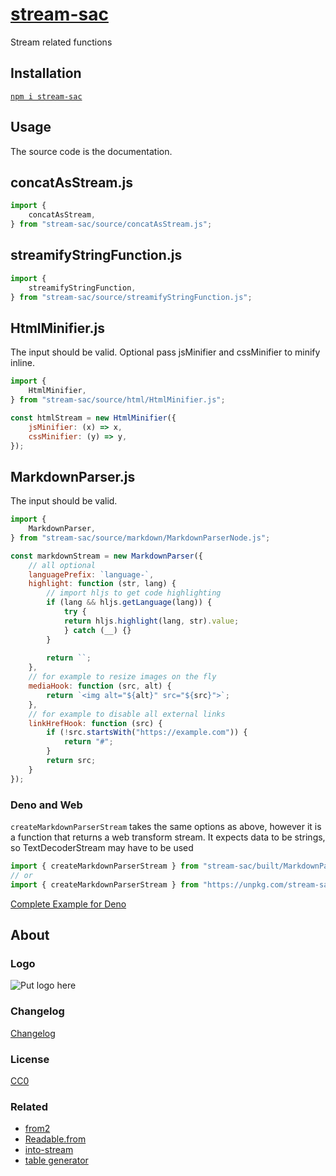 # [stream-sac](https://github.com/GrosSacASac/stream-sac)

Stream related functions



## Installation

[`npm i stream-sac`](https://www.npmjs.com/package/stream-sac)

## Usage

The source code is the documentation.

## concatAsStream.js

```js
import {
    concatAsStream,
} from "stream-sac/source/concatAsStream.js";
```

## streamifyStringFunction.js

```js
import {
    streamifyStringFunction,
} from "stream-sac/source/streamifyStringFunction.js";
```

## HtmlMinifier.js

The input should be valid. Optional pass jsMinifier and cssMinifier to minify inline.

```js
import {
    HtmlMinifier,
} from "stream-sac/source/html/HtmlMinifier.js";

const htmlStream = new HtmlMinifier({
    jsMinifier: (x) => x,
    cssMinifier: (y) => y,
});
```

## MarkdownParser.js

The input should be valid. 

```js
import {
    MarkdownParser,
} from "stream-sac/source/markdown/MarkdownParserNode.js";

const markdownStream = new MarkdownParser({
    // all optional
    languagePrefix: `language-`,
    highlight: function (str, lang) {
        // import hljs to get code highlighting
        if (lang && hljs.getLanguage(lang)) {
            try {
            return hljs.highlight(lang, str).value;
            } catch (__) {}
        }
    
        return ``;
    },
    // for example to resize images on the fly
    mediaHook: function (src, alt) {
        return `<img alt="${alt}" src="${src}">`;
    },
    // for example to disable all external links 
    linkHrefHook: function (src) {
        if (!src.startsWith("https://example.com")) {
            return "#";
        }
        return src;
    }
});
```

### Deno and Web

`createMarkdownParserStream` takes the same options as above, however it is a function that returns a web transform stream. It expects data to be strings, so TextDecoderStream may have to be used

```js
import { createMarkdownParserStream } from "stream-sac/built/MarkdownParserWeb.es.js"
// or
import { createMarkdownParserStream } from "https://unpkg.com/stream-sac/built/MarkdownParserWeb.es.js";
```

[Complete Example for Deno](./tests/manual/DenoMarkdownParser.js)


## About

### Logo

![Put logo here](https://avatars.githubusercontent.com/u/5721194?v=4)


### Changelog

[Changelog](./changelog.md)


### License

[CC0](./license.txt)

### Related

 - [from2](https://www.npmjs.com/package/from2)
 - [Readable.from](https://nodejs.org/api/stream.html#stream_creating_readable_streams_with_async_generators)
 - [into-stream](https://github.com/sindresorhus/into-stream)
 - [table generator](https://www.tablesgenerator.com/markdown_tables)
